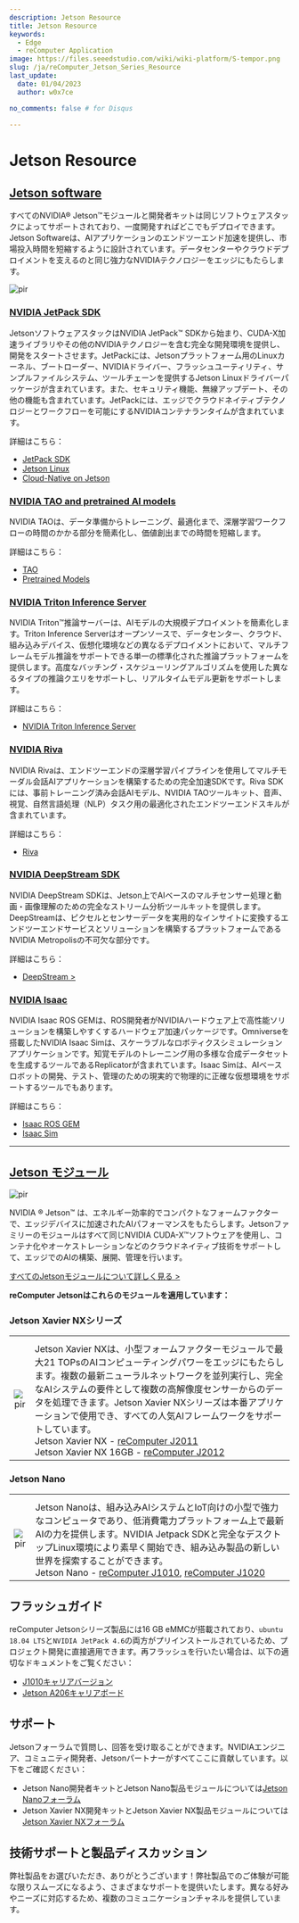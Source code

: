 ```yaml
---
description: Jetson Resource
title: Jetson Resource
keywords:
  - Edge
  - reComputer Application
image: https://files.seeedstudio.com/wiki/wiki-platform/S-tempor.png
slug: /ja/reComputer_Jetson_Series_Resource
last_update:
  date: 01/04/2023
  author: w0x7ce

no_comments: false # for Disqus

---
```


# Jetson Resource

## [Jetson software](https://developer.nvidia.com/embedded/develop/software)

すべてのNVIDIA® Jetson™モジュールと開発者キットは同じソフトウェアスタックによってサポートされており、一度開発すればどこでもデプロイできます。Jetson Softwareは、AIアプリケーションのエンドツーエンド加速を提供し、市場投入時間を短縮するように設計されています。データセンターやクラウドデプロイメントを支えるのと同じ強力なNVIDIAテクノロジーをエッジにもたらします。

<p style={{textAlign: 'center'}}><img src="https://files.seeedstudio.com/wiki/recomputerzhongwen/rewendang.png" alt="pir" width={800} height="auto" /></p>

### [NVIDIA JetPack SDK](https://developer.nvidia.com/embedded/jetpack)

JetsonソフトウェアスタックはNVIDIA JetPack™ SDKから始まり、CUDA-X加速ライブラリやその他のNVIDIAテクノロジーを含む完全な開発環境を提供し、開発をスタートさせます。JetPackには、Jetsonプラットフォーム用のLinuxカーネル、ブートローダー、NVIDIAドライバー、フラッシュユーティリティ、サンプルファイルシステム、ツールチェーンを提供するJetson Linuxドライバーパッケージが含まれています。また、セキュリティ機能、無線アップデート、その他の機能も含まれています。JetPackには、エッジでクラウドネイティブテクノロジーとワークフローを可能にするNVIDIAコンテナランタイムが含まれています。

詳細はこちら：

- [JetPack SDK](https://developer.nvidia.com/embedded/jetpack)
- [Jetson Linux](https://developer.nvidia.com/embedded/linux-tegra)
- [Cloud-Native on Jetson](https://developer.nvidia.com/embedded/jetson-cloud-native)

### [NVIDIA TAO and pretrained AI models](https://developer.nvidia.com/tao)

NVIDIA TAOは、データ準備からトレーニング、最適化まで、深層学習ワークフローの時間のかかる部分を簡素化し、価値創出までの時間を短縮します。

詳細はこちら：

- [TAO](https://developer.nvidia.com/tao)
- [Pretrained Models](https://developer.nvidia.com/tao-toolkit)

### [NVIDIA Triton Inference Server](https://developer.nvidia.com/nvidia-triton-inference-server)

NVIDIA Triton™推論サーバーは、AIモデルの大規模デプロイメントを簡素化します。Triton Inference Serverはオープンソースで、データセンター、クラウド、組み込みデバイス、仮想化環境などの異なるデプロイメントにおいて、マルチフレームモデル推論をサポートできる単一の標準化された推論プラットフォームを提供します。高度なバッチング・スケジューリングアルゴリズムを使用した異なるタイプの推論クエリをサポートし、リアルタイムモデル更新をサポートします。

詳細はこちら：

- [NVIDIA Triton Inference Server](https://developer.nvidia.com/nvidia-triton-inference-server)

### [NVIDIA Riva](https://developer.nvidia.com/riva)

NVIDIA Rivaは、エンドツーエンドの深層学習パイプラインを使用してマルチモーダル会話AIアプリケーションを構築するための完全加速SDKです。Riva SDKには、事前トレーニング済み会話AIモデル、NVIDIA TAOツールキット、音声、視覚、自然言語処理（NLP）タスク用の最適化されたエンドツーエンドスキルが含まれています。

詳細はこちら：

- [Riva](https://developer.nvidia.com/riva)

### [NVIDIA DeepStream SDK](https://developer.nvidia.com/deepstream-sdk)

NVIDIA DeepStream SDKは、Jetson上でAIベースのマルチセンサー処理と動画・画像理解のための完全なストリーム分析ツールキットを提供します。DeepStreamは、ピクセルとセンサーデータを実用的なインサイトに変換するエンドツーエンドサービスとソリューションを構築するプラットフォームであるNVIDIA Metropolisの不可欠な部分です。

詳細はこちら：

- [DeepStream >](https://developer.nvidia.com/deepstream-sdk)

### [NVIDIA Isaac](https://developer.nvidia.com/isaac-sdk)

NVIDIA Isaac ROS GEMは、ROS開発者がNVIDIAハードウェア上で高性能ソリューションを構築しやすくするハードウェア加速パッケージです。Omniverseを搭載したNVIDIA Isaac Simは、スケーラブルなロボティクスシミュレーションアプリケーションです。知覚モデルのトレーニング用の多様な合成データセットを生成するツールであるReplicatorが含まれています。Isaac Simは、AIベースロボットの開発、テスト、管理のための現実的で物理的に正確な仮想環境をサポートするツールでもあります。

詳細はこちら：

- [Isaac ROS GEM](https://developer.nvidia.com/isaac-ros-gems)
- [Isaac Sim](https://developer.nvidia.com/isaac-sim)

---

## [Jetson モジュール](https://developer.nvidia.com/embedded/jetson-modules)

<p style={{textAlign: 'center'}}><img src="https://files.seeedstudio.com/wiki/recomputerzhongwen/rewendang2.png" alt="pir" width={500} height="auto" /></p>

NVIDIA ® Jetson™ は、エネルギー効率的でコンパクトなフォームファクターで、エッジデバイスに加速されたAIパフォーマンスをもたらします。Jetsonファミリーのモジュールはすべて同じNVIDIA CUDA-X™ソフトウェアを使用し、コンテナ化やオーケストレーションなどのクラウドネイティブ技術をサポートして、エッジでのAIの構築、展開、管理を行います。

[すべてのJetsonモジュールについて詳しく見る >](https://developer.nvidia.com/embedded/jetson-modules)

**reComputer Jetsonはこれらのモジュールを適用しています：**

### Jetson Xavier NXシリーズ

<table align="center">
  <tbody><tr>
      <th align="center" />
      <th align="center" />
    </tr>
    <tr>
      <td align="center"><p style={{textAlign: 'center'}}><img src="https://files.seeedstudio.com/wiki/recomputerzhongwen/rewendang3.jpg" alt="pir" width={300} height="auto" /></p></td>
      <td align="left">Jetson Xavier NXは、小型フォームファクターモジュールで最大21 TOPsのAIコンピューティングパワーをエッジにもたらします。複数の最新ニューラルネットワークを並列実行し、完全なAIシステムの要件として複数の高解像度センサーからのデータを処理できます。Jetson Xavier NXシリーズは本番アプリケーションで使用でき、すべての人気AIフレームワークをサポートしています。<br /> Jetson Xavier NX - <a href="https://www.seeedstudio.com/Jetson-20-1-H1-p-5328.html">reComputer J2011</a><br /> Jetson Xavier NX 16GB - <a href="https://www.seeedstudio.com/Jetson-20-1-H2-p-5329.html">reComputer J2012</a></td>
    </tr>
  </tbody>
</table>

### Jetson Nano

<table align="center">
  <tbody><tr>
      <th align="center" />
      <th align="center" />
    </tr>
    <tr>
      <td align="center"><p style={{textAlign: 'center'}}><img src="https://files.seeedstudio.com/wiki/recomputerzhongwen/rewendang4.jpg" alt="pir" width={300} height="auto" /></p></td>
      <td align="left">Jetson Nanoは、組み込みAIシステムとIoT向けの小型で強力なコンピュータであり、低消費電力プラットフォーム上で最新AIの力を提供します。NVIDIA Jetpack SDKと完全なデスクトップLinux環境により素早く開始でき、組み込み製品の新しい世界を探索することができます。<br /> Jetson Nano - <a href="https://www.seeedstudio.com/Jetson-10-1-A0-p-5336.html">reComputer J1010</a>, <a href="https://www.seeedstudio.com/Jetson-10-1-H0-p-5335.html">reComputer J1020</a></td>
    </tr>
  </tbody>
</table>

## フラッシュガイド

reComputer Jetsonシリーズ製品には16 GB eMMCが搭載されており、`ubuntu 18.04 LTS`と`NVIDIA JetPack 4.6`の両方がプリインストールされているため、プロジェクト開発に直接適用できます。再フラッシュを行いたい場合は、以下の適切なドキュメントをご覧ください：

- [J1010キャリアバージョン](https://wiki.seeedstudio.com/ja/reComputer_J1010_J101_Flash_Jetpack/)
- [Jetson A206キャリアボード](https://wiki.seeedstudio.com/ja/reComputer_J1020_A206_Flash_JetPack/)

## サポート

Jetsonフォーラムで質問し、回答を受け取ることができます。NVIDIAエンジニア、コミュニティ開発者、Jetsonパートナーがすべてここに貢献しています。以下をご確認ください：

- Jetson Nano開発者キットとJetson Nano製品モジュールについては[Jetson Nanoフォーラム](https://forums.developer.nvidia.com/c/agx-autonomous-machines/jetson-embedded-systems/jetson-nano)
- Jetson Xavier NX開発キットとJetson Xavier NX製品モジュールについては[Jetson Xavier NXフォーラム](https://forums.developer.nvidia.com/c/agx-autonomous-machines/jetson-embedded-systems/jetson-xavier-nx)

## 技術サポートと製品ディスカッション

弊社製品をお選びいただき、ありがとうございます！弊社製品でのご体験が可能な限りスムーズになるよう、さまざまなサポートを提供いたします。異なる好みやニーズに対応するため、複数のコミュニケーションチャネルを提供しています。

<div class="button_tech_support_container">
<a href="https://forum.seeedstudio.com/" class="button_forum"></a> 
<a href="https://www.seeedstudio.com/contacts" class="button_email"></a>
</div>

<div class="button_tech_support_container">
<a href="https://discord.gg/eWkprNDMU7" class="button_discord"></a> 
<a href="https://github.com/Seeed-Studio/wiki-documents/discussions/69" class="button_discussion"></a>
</div>

